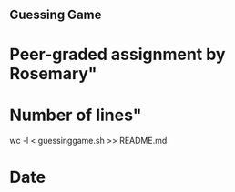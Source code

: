 ## Guessing Game

# Peer-graded assignment by Rosemary"

# Number of lines"
wc -l < guessinggame.sh >> README.md

# Date

